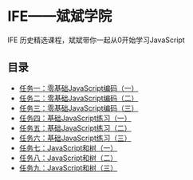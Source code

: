 # IFE——斌斌学院
IFE 历史精选课程，斌斌带你一起从0开始学习JavaScript
## 目录
* [任务一：零基础JavaScript编码（一）](https://github.com/kangbiying/ife2017/tree/master/js-task/task1)<br/>
* [任务二：零基础JavaScript编码（二）](https://github.com/kangbiying/ife2017/tree/master/js-task/task2)<br/>
* [任务三：零基础JavaScript编码（三）](https://github.com/kangbiying/ife2017/tree/master/js-task/task3)<br/>
* [任务四：基础JavaScript练习（一）]()<br/>
* [任务五：基础JavaScript练习（二）]()<br/>
* [任务六：基础JavaScript练习（三）]()<br/>
* [任务七：JavaScript和树（一）]()<br/>
* [任务八：JavaScript和树（二）]()<br/>
* [任务九：JavaScript和树（三）]()<br/>
